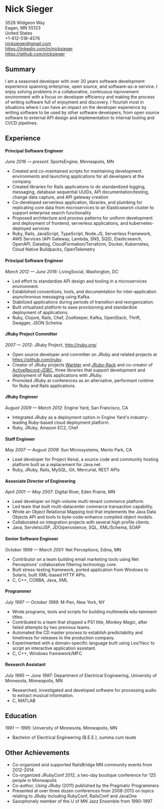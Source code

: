 # Nick Sieger

3528 Widgeon Way  
Eagan, MN 55123  
United States  
+1-612-518-4576  
nicksieger@gmail.com  
https://linkedin.com/in/nicksieger  
https://github.com/nicksieger  

## Summary

I am a seasoned developer with over 20 years software development experience spanning enterprise, open source, and software-as-a-service. I enjoy solving problems in a collaborative, continuous inprovement environment with a focus on developer efficiency and making the process of writing software full of enjoyment and discovery.  I flourish most in situations where I can have an impact on the developer experience by writing software to be used by other software developers, from open source software to external API design and implementation to internal tooling and CI/CD pipelines.

## Experience

#### Principal Software Engineer
_June 2016 &mdash; present_: SportsEngine, Minneapolis, MN  

- Created and co-maintained scripts for maintaining development environments and launching applications for all developers at the company
- Created libraries for Rails applications to do standardized logging, messaging, database sequential UUIDs, API documentation/testing, change data capture, and API gateway creation
- Co-developed serverless application, libraries, and plumbing for replicating core data from microservices to an Elasticsearch cluster to support enterprise search functionality
- Proposed architecture and process patterns for uniform development and deployment of frontend, serverless applications, and kubernetes-deployed services
- Ruby, Rails, JavaScript, TypeScript, Node.JS, Serverless Framework, AWS Services (API Gateway, Lambda, SNS, SQS), Elasticsearch, OpenAPI, Datadog, CloudFormation/Terraform, Docker, Kubernetes, Cloud Native Buildpacks, OpenTelemetry

#### Principal Software Engineer
_March 2012 &mdash; June 2016_: LivingSocial, Washington, DC  

- Led effort to standardize API design and tooling in a microservices
  environment.
- Established conventions, tools, and documentation for inter-application
  asynchronous messaging using Kafka.
- Stabilized applications during periods of transition and reorganization.
- Built virtualized platform to ease provisioning and standardize
  deployment of applications.
- Ruby, Clojure, Rails, Chef, ZooKeeper, Kafka, OpenStack, Thrift, Swagger, JSON
  Schema

#### JRuby Project Committer
_2007 &mdash; 2012_: JRuby Project, http://jruby.org/  

- Open source developer and committer on JRuby and related projects at
  https://github.com/jruby.
- Creator of JRuby projects [Warbler] and [JRuby-Rack] and co-creator of
  [ActiveRecord-JDBC], three libraries that support development and deployment
  of Rails applications with JRuby.
- Promoted JRuby at conferences as an alternative, performant runtime for Ruby
  and Rails applications.

[Warbler]: https://github.com/jruby/warbler
[JRuby-Rack]: https://github.com/jruby/jruby-rack
[ActiveRecord-JDBC]: https://github.com/jruby/activerecord-jdbc-adapter

#### JRuby Engineer 
_August 2009 &mdash; March 2012_: Engine Yard, San Francisco, CA  

- Integrated JRuby as a deployment option in Engine Yard's industry-leading
  Ruby-based cloud deployment platform.
- Ruby, JRuby, Amazon EC2, Chef

#### Staff Engineer
_May 2007 &mdash; August 2009_: Sun Microsystems, Menlo Park, CA  

- Lead developer for Project Kenai, a source code and community hosting platform
  built as a replacement for Java.net.
- Ruby, JRuby, Rails, MySQL, Git, Mercurial, REST APIs

#### Associate Director of Engineering 
_April 2001 &mdash; May 2007_: Digital River, Eden Prairie, MN  

- Lead developer on high-volume multi-tenant commerce platform.
- Led team that built multi-datacenter commerce transaction capability.
- Wrote an Object Relational Mapping tool that implements the Java Data Objects API and tools to byte-code-enhance compiled object models.
- Collaborated on integration projects with several high profile clients.
- Java, Servlets/JSP, JDO/persistence, SQL, XML/Schema, SOAP

#### Senior Software Engineer
_October 1999 &mdash; March 2001_: Net Perceptions, Edina, MN  

- Contributor on a team building email marketing tools using Net Perceptions' collaborative filtering technology core.
- Built stress-testing framework, ported application from Windows to Solaris, built XML-based HTTP APIs.
- C, C++, CORBA, Java, XML

#### Programmer
_July 1997 &mdash; October 1999_: M-Pen, New York, NY  

- Wrote programs, tools and scripts for building multimedia edu-tainment titles.
- Contributed to a team that shipped a PS1 title, _Monkey Magic_, after failed attempts by two previous teams.
- Automated the CD master process to establish predictability and timeliness for releases to the production company.
- Experimented with a domain-specific language built using Lex/Yacc to script an interactive application assistant.
- C, C++, Windows framework/MFC

#### Research Assistant
_July 1995 &mdash; June 1997_: Department of Electrical Engineering, University of Minnesota,
Minneapolis, MN  

- Researched, investigated and developed software for processing audio to
  extract musical information.
- C, MATLAB

## Education
_1991 &mdash; 1995_: University of Minnesota, Minneapolis, MN  

- Bachelor of Electrical Engineering (B.E.E.), summa cum laude

## Other Achievements

- Co-organized and supported RailsBridge MN community events from 2012-2014
- Co-organized JRubyConf 2012, a two-day boutique conference for 125 people in Minneapolis
- Co-author, *Using JRuby* (2011) published by the Pragmatic Programmers
- Presented at over three dozen conferences from 2008-2013 on topics relating to JRuby including RubyConf, RailsConf and JavaOne
- Saxophonely member of the U of MN Jazz Ensemble from 1990-1997
